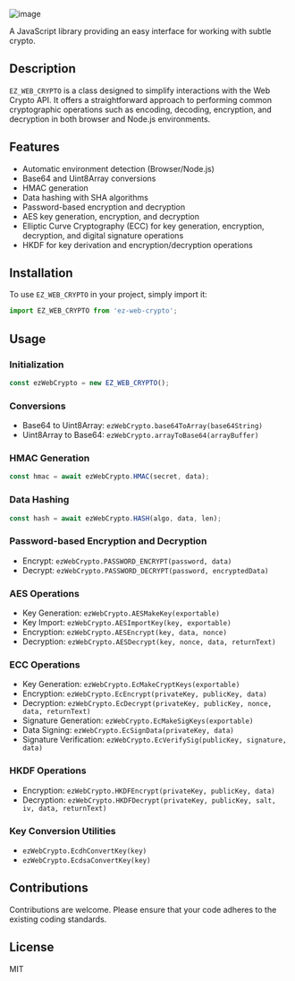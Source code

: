 ![image](https://github.com/JWally/ez-web-crypto/assets/2482935/0e2faf24-2c5e-416f-b9e3-e75fe2080569)

A JavaScript library providing an easy interface for working with subtle crypto.

## Description

`EZ_WEB_CRYPTO` is a class designed to simplify interactions with the Web Crypto API. It offers a straightforward approach to performing common cryptographic operations such as encoding, decoding, encryption, and decryption in both browser and Node.js environments.

## Features

- Automatic environment detection (Browser/Node.js)
- Base64 and Uint8Array conversions
- HMAC generation
- Data hashing with SHA algorithms
- Password-based encryption and decryption
- AES key generation, encryption, and decryption
- Elliptic Curve Cryptography (ECC) for key generation, encryption, decryption, and digital signature operations
- HKDF for key derivation and encryption/decryption operations

## Installation

To use `EZ_WEB_CRYPTO` in your project, simply import it:

```javascript
import EZ_WEB_CRYPTO from 'ez-web-crypto';
```

## Usage

### Initialization

```javascript
const ezWebCrypto = new EZ_WEB_CRYPTO();
```

### Conversions

- Base64 to Uint8Array: `ezWebCrypto.base64ToArray(base64String)`
- Uint8Array to Base64: `ezWebCrypto.arrayToBase64(arrayBuffer)`

### HMAC Generation

```javascript
const hmac = await ezWebCrypto.HMAC(secret, data);
```

### Data Hashing

```javascript
const hash = await ezWebCrypto.HASH(algo, data, len);
```

### Password-based Encryption and Decryption

- Encrypt: `ezWebCrypto.PASSWORD_ENCRYPT(password, data)`
- Decrypt: `ezWebCrypto.PASSWORD_DECRYPT(password, encryptedData)`

### AES Operations

- Key Generation: `ezWebCrypto.AESMakeKey(exportable)`
- Key Import: `ezWebCrypto.AESImportKey(key, exportable)`
- Encryption: `ezWebCrypto.AESEncrypt(key, data, nonce)`
- Decryption: `ezWebCrypto.AESDecrypt(key, nonce, data, returnText)`

### ECC Operations

- Key Generation: `ezWebCrypto.EcMakeCryptKeys(exportable)`
- Encryption: `ezWebCrypto.EcEncrypt(privateKey, publicKey, data)`
- Decryption: `ezWebCrypto.EcDecrypt(privateKey, publicKey, nonce, data, returnText)`
- Signature Generation: `ezWebCrypto.EcMakeSigKeys(exportable)`
- Data Signing: `ezWebCrypto.EcSignData(privateKey, data)`
- Signature Verification: `ezWebCrypto.EcVerifySig(publicKey, signature, data)`

### HKDF Operations

- Encryption: `ezWebCrypto.HKDFEncrypt(privateKey, publicKey, data)`
- Decryption: `ezWebCrypto.HKDFDecrypt(privateKey, publicKey, salt, iv, data, returnText)`

### Key Conversion Utilities

- `ezWebCrypto.EcdhConvertKey(key)`
- `ezWebCrypto.EcdsaConvertKey(key)`

## Contributions

Contributions are welcome. Please ensure that your code adheres to the existing coding standards.

## License

MIT

